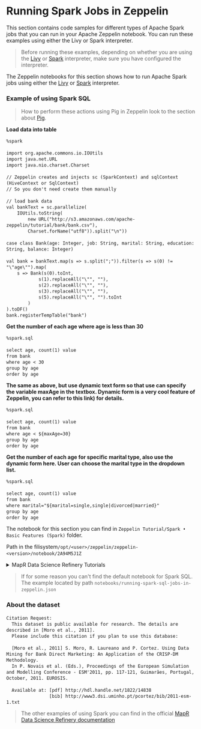 # Running Spark Jobs in Zeppelin

This section contains code samples for different types of Apache Spark jobs that you can run in your Apache Zeppelin notebook. You can run these examples using either the Livy or Spark interpreter. 

>Before running these examples, depending on whether you are using the [Livy](https://mapr.com/docs/61/Zeppelin/ConfigureLivyInterpreter.html#task_t1d_4yj_qbb) or [Spark](https://mapr.com/docs/61/Zeppelin/ConfigureSparkInterpreter.html#task_t1d_4yj_qbb) interpreter, make sure you have configured the interpreter.

The Zeppelin notebooks for this section shows how to run Apache Spark jobs using either the [Livy](https://mapr.com/docs/61/Zeppelin/ConfigureLivyInterpreter.html#task_t1d_4yj_qbb) or [Spark](https://mapr.com/docs/61/Zeppelin/ConfigureSparkInterpreter.html#task_t1d_4yj_qbb) interpreter.


### Example of using Spark SQL

>How to perform these actions using Pig in Zeppelin look to the section about [Pig](0052-pig-scripts.md).

**Load data into table**
```
%spark

import org.apache.commons.io.IOUtils
import java.net.URL
import java.nio.charset.Charset

// Zeppelin creates and injects sc (SparkContext) and sqlContext (HiveContext or SqlContext)
// So you don't need create them manually

// load bank data
val bankText = sc.parallelize(
    IOUtils.toString(
        new URL("http://s3.amazonaws.com/apache-zeppelin/tutorial/bank/bank.csv"),
        Charset.forName("utf8")).split("\n"))

case class Bank(age: Integer, job: String, marital: String, education: String, balance: Integer)

val bank = bankText.map(s => s.split(";")).filter(s => s(0) != "\"age\"").map(
    s => Bank(s(0).toInt, 
            s(1).replaceAll("\"", ""),
            s(2).replaceAll("\"", ""),
            s(3).replaceAll("\"", ""),
            s(5).replaceAll("\"", "").toInt
        )
).toDF()
bank.registerTempTable("bank")
```

**Get the number of each age where age is less than 30**

```
%spark.sql 

select age, count(1) value
from bank 
where age < 30 
group by age 
order by age
```

**The same as above, but use dynamic text form so that use can specify the variable maxAge in the textbox. Dynamic form is a very cool feature of Zeppelin, you can refer to this link) for details.**

```
%spark.sql 

select age, count(1) value 
from bank 
where age < ${maxAge=30} 
group by age 
order by age
```

**Get the number of each age for specific marital type, also use the dynamic form here. User can choose the marital type in the dropdown list.**

```
%spark.sql 

select age, count(1) value 
from bank 
where marital="${marital=single,single|divorced|married}" 
group by age 
order by age
```

The notebook for this section you can find in `Zeppelin Tutorial/Spark • Basic Features (Spark)` folder. 

Path in the filisystem`/opt/<user>/zeppelin/zeppelin-<version>/notebook/2A94M5J1Z`

<details> 
  <summary>MapR Data Science Refinery Tutorials</summary>

![MapR Data Science Refinery](images/welcome_zeppelin.png)

</details>


> If for some reason you can't find the default notebook for Spark SQL. The example located by path `notebooks/running-spark-sql-jobs-in-zeppelin.json`


### About the dataset

```
Citation Request:
  This dataset is public available for research. The details are described in [Moro et al., 2011]. 
  Please include this citation if you plan to use this database:

  [Moro et al., 2011] S. Moro, R. Laureano and P. Cortez. Using Data Mining for Bank Direct Marketing: An Application of the CRISP-DM Methodology. 
  In P. Novais et al. (Eds.), Proceedings of the European Simulation and Modelling Conference - ESM'2011, pp. 117-121, Guimarães, Portugal, October, 2011. EUROSIS.

  Available at: [pdf] http://hdl.handle.net/1822/14838
                [bib] http://www3.dsi.uminho.pt/pcortez/bib/2011-esm-1.txt
```

> The other examples of using Spark you can find in the official [MapR Data Science Refinery documentation](https://mapr.com/docs/61/Zeppelin/ZeppelinSpark.html)
